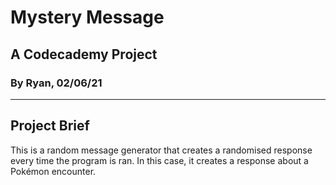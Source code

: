 # Mystery Message
## A Codecademy Project
### By Ryan, 02/06/21
-------------------------------

## Project Brief
This is a random message generator that creates a randomised response every time the program is ran.
In this case, it creates a response about a Pokémon encounter.
